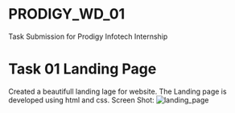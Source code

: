 # PRODIGY_WD_01
Task Submission for Prodigy Infotech Internship
# Task 01 Landing Page
Created a beautifull landing lage for website. The Landing page is developed using html and css.
Screen Shot:
![landing_page](https://github.com/AliAsgharSha/PRODIGY_WD_01/assets/147384233/5eae5f7b-452e-428a-b172-953a80a5891e)
